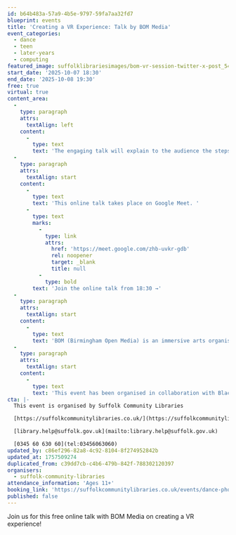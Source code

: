 ```yaml
---
id: b64b483a-57a9-4b5e-9797-59fa7aa32fd7
blueprint: events
title: 'Creating a VR Experience: Talk by BOM Media'
event_categories:
  - dance
  - teen
  - later-years
  - computing
featured_image: suffolklibrariesimages/bom-vr-session-twitter-x-post_54318564196_l.jpg
start_date: '2025-10-07 18:30'
end_date: '2025-10-08 19:30'
free: true
virtual: true
content_area:
  -
    type: paragraph
    attrs:
      textAlign: left
    content:
      -
        type: text
        text: 'The engaging talk will explain to the audience the steps taken to make the Black British Ballet virtual reality experience. Come along to find out more about how to create a VR experience and talk to the experts! This talk is suitable for anyone aged 11+.'
  -
    type: paragraph
    attrs:
      textAlign: start
    content:
      -
        type: text
        text: 'This online talk takes place on Google Meet. '
      -
        type: text
        marks:
          -
            type: link
            attrs:
              href: 'https://meet.google.com/zhb-uvkr-gdb'
              rel: noopener
              target: _blank
              title: null
          -
            type: bold
        text: 'Join the online talk from 18:30 →'
  -
    type: paragraph
    attrs:
      textAlign: start
    content:
      -
        type: text
        text: 'BOM (Birmingham Open Media) is an immersive arts organisation, empowering communities through innovation with immersive technology and inclusive learning programmes. We create award-winning experiences using VR, AR and games with a strong social purpose, and we’re on a mission to diversify the immersive sector. We’re passionate about the potential of immersive technologies to build social connections, support learning, and inspire creativity.'
  -
    type: paragraph
    attrs:
      textAlign: start
    content:
      -
        type: text
        text: 'This event has been organised in collaboration with Black British Ballet Project, Oxygen Arts, and Birmingham Open Media.'
cta: |-
  This event is organised by Suffolk Community Libraries

  [https://suffolkcommunitylibraries.co.uk/](https://suffolkcommunitylibraries.co.uk/) 

  [library.help@suffolk.gov.uk](mailto:library.help@suffolk.gov.uk)

  [0345 60 630 60](tel:03456063060)
updated_by: c86ef296-82a8-4c92-8104-8f274952842b
updated_at: 1757509274
duplicated_from: c39dd7cb-c4b6-479b-842f-788302120397
organisers:
  - suffolk-community-libraries
attendance_information: 'Ages 11+'
booking_link: 'https://suffolkcommunitylibraries.co.uk/events/dance-photography-workshop-at-ipswich-county-library/'
published: false
---
```

Join us for this free online talk with BOM Media on creating a VR experience!